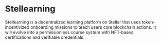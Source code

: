 # Stellearning
Stellearning is a decentralized learning platform on Stellar that uses token-incentivized onboarding missions to teach users core blockchain actions. It will evolve into a permissionless course system with NFT-based certifications and verifiable credentials.
